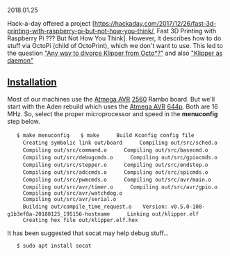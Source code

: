 2018.01.25

Hack-a-day offered a project
\[<https://hackaday.com/2017/12/26/fast-3d-printing-with-raspberry-pi-but-not-how-you-think/>,
Fast 3D Printing with Raspberry Pi ??? But Not How You Think\]. However,
it describes how to do stuff via OctoPi (child of OctoPrint), which we
don't want to use. This led to the question ["Any way to divorce Klipper
from Octo\*?"](https://github.com/KevinOConnor/klipper/issues/138) and
also ["Klipper as
daemon"](https://www.freelists.org/post/klipper/Klipper-as-daemon,1)

## [Installation](https://github.com/KevinOConnor/klipper/blob/master/docs/Installation.md)

Most of our machines use the [Atmega
AVR](https://en.wikipedia.org/wiki/Atmel_AVR)
[2560](http://www.microchip.com/wwwproducts/en/atmega2560) Rambo board.
But we'll start with the Aden rebuild which uses the [Atmega
AVR](https://en.wikipedia.org/wiki/Atmel_AVR)
[644p](http://www.microchip.com/wwwproducts/en/atmega644p). Both are 16
MHz. So, select the proper microprocessor and speed in the
**menuconfig** step below.

`   $ make menuconfig`
`   $ make`
`     Build Kconfig config file`
`     Creating symbolic link out/board`
`     Compiling out/src/sched.o`
`     Compiling out/src/command.o`
`     Compiling out/src/basecmd.o`
`     Compiling out/src/debugcmds.o`
`     Compiling out/src/gpiocmds.o`
`     Compiling out/src/stepper.o`
`     Compiling out/src/endstop.o`
`     Compiling out/src/adccmds.o`
`     Compiling out/src/spicmds.o`
`     Compiling out/src/pwmcmds.o`
`     Compiling out/src/avr/main.o`
`     Compiling out/src/avr/timer.o`
`     Compiling out/src/avr/gpio.o`
`     Compiling out/src/avr/watchdog.o`
`     Compiling out/src/avr/serial.o`
`     Building out/compile_time_request.o`
`   Version: v0.5.0-108-g1b3ef8a-20180125_195156-hostname`
`     Linking out/klipper.elf`
`     Creating hex file out/klipper.elf.hex`

It has been suggested that socat may help debug stuff...

`   $ sudo apt install socat`